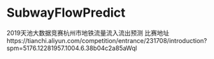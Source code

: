 # SubwayFlowPredict
2019天池大数据竞赛杭州市地铁流量流入流出预测 比赛地址https://tianchi.aliyun.com/competition/entrance/231708/introduction?spm=5176.12281957.1004.6.38b04c2a85aWql
